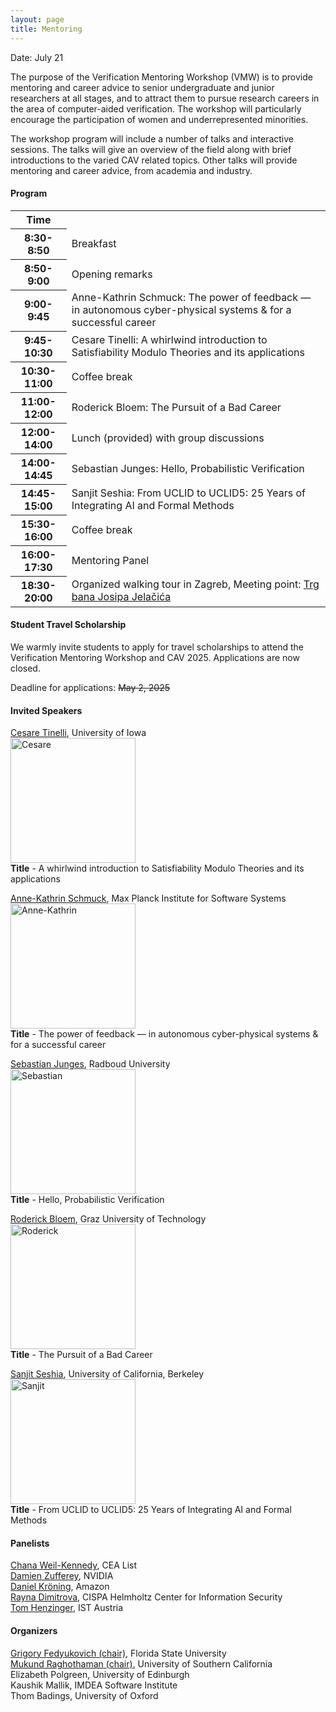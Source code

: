 ```yaml
---
layout: page
title: Mentoring
---
```

Date: July 21

The purpose of the Verification Mentoring Workshop (VMW) is to provide mentoring and career advice to senior undergraduate and junior researchers at all stages, and to attract them to pursue research careers in the area of computer-aided verification. The workshop will particularly encourage the participation of women and underrepresented minorities.

The workshop program will include a number of talks and interactive sessions. The talks will give an overview of the field along with brief introductions to the varied CAV related topics. Other talks will provide mentoring and career advice, from academia and industry.

#### Program

<table>
    <tr>
        <th>Time</th>
    </tr>
    <tr>
        <th>8:30-8:50 </th>
        <td>Breakfast</td>
    </tr>
    <tr>
        <th>8:50-9:00</th>
        <td>Opening remarks</td>
    </tr>
    <tr>
        <th>9:00-9:45</th>
        <td>Anne-Kathrin Schmuck: The power of feedback — in autonomous cyber-physical systems & for a successful career</td>
    </tr>
    <tr>
        <th>9:45-10:30</th>
        <td>Cesare Tinelli: A whirlwind introduction to Satisfiability Modulo Theories and its applications</td>
    </tr>
    <tr>
        <th>10:30-11:00</th>
        <td>Coffee break</td>
    </tr>
    <tr>
        <th>11:00-12:00</th>
        <td>Roderick Bloem: The Pursuit of a Bad Career</td>
    </tr>
    <tr>
        <th>12:00-14:00</th>
        <td>Lunch (provided) with group discussions</td>
    </tr>
    <tr>
        <th>14:00-14:45</th>
        <td>Sebastian Junges: Hello, Probabilistic Verification</td>
    </tr>
    <tr>
        <th>14:45-15:00</th>
        <td>Sanjit Seshia: From UCLID to UCLID5: 25 Years of Integrating AI and Formal Methods </td>
    </tr>
    <tr>
        <th>15:30-16:00</th>
        <td>Coffee break</td>
    </tr>
    <tr>
        <th>16:00-17:30</th>
        <td>Mentoring Panel</td>
    </tr>
    <tr>
        <th>18:30-20:00</th>
        <td>Organized walking tour in Zagreb, Meeting point: <a href="https://maps.app.goo.gl/daKNr89LuYDzP29q7">Trg bana Josipa Jelačića</a>
        </td>
    </tr>
</table>

#### Student Travel Scholarship

We warmly invite students to apply for travel scholarships to attend the Verification Mentoring Workshop and CAV 2025. Applications are now closed.

Deadline for applications: ~~May 2, 2025~~

#### Invited Speakers
[Cesare Tinelli](https://homepage.cs.uiowa.edu/~tinelli/), University of Iowa <br>
<img src="https://conferences.i-cav.org/2025/assets/img/cesare.jpg" alt="Cesare" width="200"> <br>
**Title** - A whirlwind introduction to Satisfiability Modulo Theories and its applications <br>

[Anne-Kathrin Schmuck](https://wp.mpi-sws.org/akschmuck/), Max Planck Institute for Software Systems <br>
<img src="https://conferences.i-cav.org/2025/assets/img/akschmuck.jpg" alt="Anne-Kathrin" width="200"> <br>
**Title** - The power of feedback — in autonomous cyber-physical systems & for a successful career <br>

[Sebastian Junges](https://sjunges.github.io/), Radboud University <br>
<img src="https://conferences.i-cav.org/2025/assets/img/sebastian.jpg" alt="Sebastian" width="200"> <br>
**Title** - Hello, Probabilistic Verification <br>

[Roderick Bloem](https://www.iaik.tugraz.at/person/roderick-bloem/), Graz University of Technology <br>
<img src="https://conferences.i-cav.org/2025/assets/img/Roderick-2.jpg" alt="Roderick" width="200"> <br>
**Title** - The Pursuit of a Bad Career <br>

[Sanjit Seshia](https://people.eecs.berkeley.edu/~sseshia/), University of California, Berkeley <br>
<img src="https://conferences.i-cav.org/2025/assets/img/sanjit.jpg" alt="Sanjit" width="200"> <br>
**Title** - From UCLID to UCLID5: 25 Years of Integrating AI and Formal Methods <br>

#### Panelists
[Chana Weil-Kennedy](https://chana-wk.github.io/), CEA List <br>
[Damien Zufferey](https://dzufferey.github.io/), NVIDIA <br>
[Daniel Kröning](https://www.kroening.com/), Amazon <br>
[Rayna Dimitrova](https://raynadimitrova.github.io/), CISPA Helmholtz Center for Information Security <br>
[Tom Henzinger](https://pub.ista.ac.at/~tah/), IST Austria

#### Organizers
[Grigory Fedyukovich (chair)](mailto:grigory@cs.fsu.edu), Florida State University <br>
[Mukund Raghothaman (chair)](mailto:raghotha@usc.edu), University of Southern California <br>
Elizabeth Polgreen, University of Edinburgh <br>
Kaushik Mallik, IMDEA Software Institute <br>
Thom Badings, University of Oxford